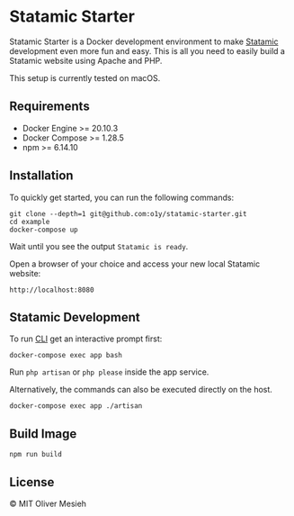 # Statamic Starter

Statamic Starter is a Docker development environment to make [Statamic](https://www.statamic.com) development even more fun and easy. This is all you need to easily build a Statamic website using Apache and PHP.

This setup is currently tested on macOS.

## Requirements

* Docker Engine >= 20.10.3
* Docker Compose >= 1.28.5
* npm >= 6.14.10

## Installation

To quickly get started, you can run the following commands:

```
git clone --depth=1 git@github.com:o1y/statamic-starter.git
cd example
docker-compose up
```

Wait until you see the output `Statamic is ready`.

Open a browser of your choice and access your new local Statamic website:

```
http://localhost:8080
```

## Statamic Development

To run [CLI](https://statamic.dev/cli) get an interactive prompt first:

```
docker-compose exec app bash
```

Run `php artisan` or `php please` inside the app service.


Alternatively, the commands can also be executed directly on the host.

```
docker-compose exec app ./artisan
```

## Build Image

```
npm run build
```

## License

© MIT Oliver Mesieh